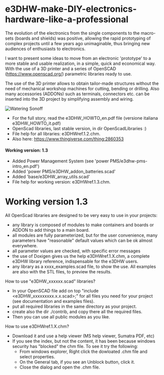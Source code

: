 # e3DHW-make-DIY-electronics-hardware-like-a-professional

The evolution of the electronics from the single components to the macro-sets (boards and shields)
was positive, allowing the rapid prototyping of complex projects until a few years ago
unimaginable, thus bringing new audiences of enthusiasts to electronics.

I want to present some ideas to move from an electronic 'prototype' to a more stable and usable
realization, in a simple, quick and economical way.
With the use of a 3D printer and a series of OpenSCAD (https://www.openscad.org/) parametric libraries ready to use.

The use of the 3D printer allows to obtain tailor-made structures without the need of mechanical
workshop machines for cutting, bending or drilling. Also many accessories (ADDONs) such as
terminals, connectors etc. can be inserted into the 3D project by simplifying assembly and wiring.

![Watering Sonoff](images/sonoff400.jpg  "Sonoff watering timer")

- For the full story, read the e3DHW_HOWTO_en.pdf file (versione italiana e3DHW_HOWTO_it.pdf)
- OpenScad libraries, last stable version, in dir OpenScadLibraries :)
- File help for all libraries: e3DHWref.1.2.chm.
- Also here: https://www.thingiverse.com/thing:2860353

#### Working version: 1.3

 - Added Power Management System (see 'power PMS/e3dhw-pms-intro_en.pdf')
 - Added 'power PMS/e3DHW_addon_batteries.scad'
 - Added 'base/e3DHW_array_utils.scad'
 - File help for working version: e3DHWref.1.3.chm.

# Working version 1.3

All OpenScad libraries are designed to be very easy to use in your projects:

- any library is composed of modules to make containers and boards or ADDON to add things to a main board.
- all modules are fully parameterized, but for the user convenience, many parameters have "reasonable" default values which can
  be ok almost everywhere.
- all parameter values are checked, with specific error messages
- the use of Doxigen gives us the help e3DHWref.1.X.chm, a complete e3DHW library reference, indispensable for the e3DHW users.
- any library as a xxxx_examples.scad file, to show the use. All examples are also with the STL files, to preview the results.

How to use "e3DHW_xxxxxx.scad" libraries?
- In your OpenSCAD file add on top "include <e3DHW_xxxxxxxxx.x.x.scad>;" for all files you need for your project (see
documentation and examples files).
- put all required libraries in the same directory as your project.
- create also the dir ./contrib, and copy there all the required files.
- Then you can use all public modules as you like.

How to use e3DHWref.1.X.chm?
- Download it and use a help viewer (MS help viewer, Sumatra PDF, etc)
- If you see the index, but not the content, it has been because windows security has "blocked" the chm file. To see it try the following:
  - From windows explorer, Right click the dowloated .chm file and select properties.
  - On the General tab, if you see an Unblock button, click it.
  - Close the dialog and open the .chm file.
